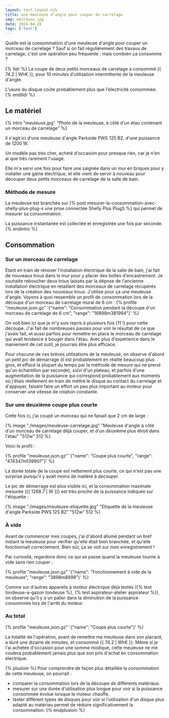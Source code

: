 ```yaml
---
layout: test-layout.njk 
title: une meuleuse d'angle pour couper du carrelage
img: meuleuse.jpg
date: 2024-04-28
tags: ['test']
---
```


Quelle est la consommation d'une meuleuse d'angle pour couper un morceau de carrelage ? Sauf si on fait régulièrement des travaux de carrelage, c'est une opération peu fréquente ; mais combien ça consomme ?
<!-- excerpt -->

{% tldr %}
La coupe de deux petits morceaux de carrelage a consommé {{ 74.2 | Wh€ }}, pour 10 minutes d'utilisation intermittente de la meuleuse d'angle.

L'usure du disque coûte probablement plus que l'électricité consommée.
{% endtldr %}

## Le matériel
{% intro "meuleuse.jpg" "Photo de la meuleuse, à côté d'un étau contenant un morceau de carrelage" %}

Il s'agit ici d'une meuleuse d'angle Parkside PWS 125 B2, d'une puissance de 1200 W.

Un modèle pas très cher, acheté d'occasion pour presque rien, car je n'en ai que très rarement l'usage.

Elle m'a servi une fois pour faire une saignée dans un mur en briques pour y installer une gaine électrique, et elle vient de servir à nouveau pour découper deux petits morceaux de carrelage de la salle de bain.

### Méthode de mesure

La meuleuse est branchée sur {% post mesurer-la-consommation-avec-shelly-plus-plug-s une prise connectée Shelly Plus PlugS %} qui permet de mesurer sa consommation.

La puissance instantanée est collectée et enregistrée une fois par seconde.
{% endintro %}

## Consommation

### Sur un morceau de carrelage

Étant en train de rénover l'installation électrique de la salle de bain, j'ai fait de nouveaux trous dans le mur pour y placer des boîtes d'encastrement. Je souhaite reboucher deux trous laissés par la dépose de l'ancienne installation électrique en retaillant des morceaux de carrelage récupérés lors de la création des nouveaux trous. J'utilise pour ça une meuleuse d'angle. Voyons à quoi ressemble un profil de consommation lors de la découpe d'un morceau de carrelage mural de 6 cm :
{% profile "meuleuse.json.gz" '{"name": "Consommation pendant la découpe d\'un morceau de carrelage de 6 cm", "range": "16898m381994"}' %}

On voit bien ici que je m'y suis repris à plusieurs fois (11 !) pour cette découpe. J'ai fait de nombreuses pauses pour voir le résultat de ce que j'avais fait, et aussi parfois pour remettre en place le morceau de carrelage qui avait tendance à bouger dans l'étau. Avec plus d'expérience dans le maniement de cet outil, je pourrais être plus efficace.

Pour chacune de ces brèves utilisations de la meuleuse, on observe d'abord un petit pic de démarrage (il est probablement en réalité beaucoup plus gros, et effacé la plupart du temps par la méthode de mesure qui ne prend qu'un échantillon par seconde), suivi d'un plateau, et parfois d'une augmentation de la puissance qui correspond probablement aux moments où j'étais réellement en train de mettre le disque au contact du carrelage et d'appuyer, faisant faire un effort un peu plus important au moteur pour conserver une vitesse de rotation constante.


### Sur une deuxième coupe plus courte

Cette fois ci, j'ai coupé un morceau qui ne faisait que 2 cm de large :

{% image "./images/meuleuse-carrelage.jpg" "Meuleuse d'angle à côté d'un morceau de carrelage déjà couper, et d'un deuxième plus étroit dans l'étau" "512w" 512 %}

Voici le profil :

{% profile "meuleuse.json.gz" '{"name": "Coupe plus courte", "range": "474347m139907"}' %}

La durée totale de la coupe est nettement plus courte, ce qui n'est pas une surprise puisqu'il y avait moins de matière à découper.

Le pic de démarrage est plus visible ici, et la consommation maximale mesurée ({{ 1268.7 | W }}) est très proche de la puissance indiquée sur l'étiquette :

{% image "./images/meuleuse-etiquette.jpg" "Etiquette de la meuleuse d'angle Parkside PWS 125 B2" "512w" 512 %}


### À vide

Avant de commencer mes coupes, j'ai d'abord allumé pendant un bref instant la meuleuse pour vérifier qu'elle était bien branchée, et qu'elle fonctionnait correctement. Bien sûr, ça se voit sur mon enregistrement !

Par curiosité, regardons donc ce qui se passe quand la meuleuse tourne à vide sans rien couper :

{% profile "meuleuse.json.gz" '{"name": "Fonctionnement à vide de la meuleuse", "range": "3898m8898"}' %}

Comme sur d'autres appareils à moteur électrique déjà testés ({% test tondeuse-a-gazon tondeuse %}, {% test aspirateur-atelier aspirateur %}), on observe qu'il y a un palier dans la diminution de la puissance consommée lors de l'arrêt du moteur.

### Au total

{% profile "meuleuse.json.gz" '{"name": "Coupe plus courte"}' %}

La totalité de l'opération, avant de remettre ma meuleuse dans son placard, a duré une dizaine de minutes, et consommé {{ 74.2 | Wh€ }}. Même si je l'ai achetée d'occasion pour une somme modique, cette meuleuse ne me coutera probablement jamais plus que son prix d'achat en consommation électrique.

{% plusloin %}
Pour comprendre de façon plus détaillée la consommation de cette meuleuse, on pourrait :
- comparer la consommation lors de la découpe de différents matériaux.
- mesurer sur une durée d'utilisation plus longue pour voir si la puissance consommée évolue lorsque le moteur chauffe.
- tester différent types de disques pour voir si l'utilisation d'un disque plus adapté au matériau permet de réduire significativement la consommation.
{% endplusloin %}
